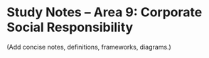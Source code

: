 # Study Notes – Area 9: Corporate Social Responsibility

(Add concise notes, definitions, frameworks, diagrams.)

